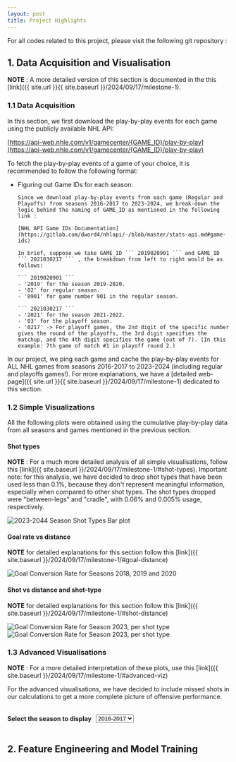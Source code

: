 ```yaml
---
layout: post
title: Project Highlights
---
```


For all codes related to this project, please visit the following git repository :



## 1. Data Acquisition and Visualisation
**NOTE** : A more detailed version of this section is documented in the this [link]({{ site.url }}{{ site.baseurl }}/2024/09/17/milestone-1).

### 1.1 Data Acquisition
In this section, we first download the play-by-play events for each game using the publicly available NHL API:

[https://api-web.nhle.com/v1/gamecenter/{GAME_ID}/play-by-play](https://api-web.nhle.com/v1/gamecenter/{GAME_ID}/play-by-play)

To fetch the play-by-play events of a game of your choice, it is recommended to follow the following format:

- Figuring out Game IDs for each season:

      Since we download play-by-play events from each game (Regular and Playoffs) from seasons 2016-2017 to 2023-2024, we break-down the logic behind the naming of GAME_ID as mentioned in the following link :

      [NHL API Game IDs Documentation](https://gitlab.com/dword4/nhlapi/-/blob/master/stats-api.md#game-ids)

      In brief, suppose we take GAME_ID ``` 2019020901 ``` and GAME_ID ``` 2021030217 ``` , the breakdown from left to right would be as follows:

      ``` 2019020901 ```
      - '2019' for the season 2019-2020.
      - '02' for regular season.
      - '0901' for game number 901 in the regular season.

      ``` 2021030217 ```
      - '2021' for the season 2021-2022.
      - '03' for the playoff season.
      - '0217' -> For playoff games, the 2nd digit of the specific number gives the round of the playoffs, the 3rd digit specifies the matchup, and the 4th digit specifies the game (out of 7). (In this example: 7th game of match #1 in playoff round 2.)

In our project, we ping each game and cache the play-by-play events for ALL NHL games from seasons 2016-2017 to 2023-2024 (including regular and playoffs games!). For more explanations, we have a [detailed web-page]({{ site.url }}{{ site.baseurl }}/2024/09/17/milestone-1) dedicated to this section.

### 1.2 Simple Visualizations

All the following plots were obtained using the cumulative play-by-play data from all seasons and games mentioned in the previous section.
#### Shot types

**NOTE** : For a much more detailed analysis of all simple visualisations, follow this [link]({{ site.baseurl }}/2024/09/17/milestone-1/#shot-types).
Important note: for this analysis, we have decided to drop shot types that have been used less than 0.1%, because they don't represent meaningful information, especially when compared to other shot types.
The shot types dropped were "between-legs" and "cradle", with 0.06% and 0.005% usage, respectively.

<img src="{{ site.baseurl }}/assets/images/simple_viz_shot_types.png" alt="2023-2044 Season Shot Types Bar plot">

#### Goal rate vs distance 

**NOTE** for detailed explanations for this section follow this [link]({{ site.baseurl }}/2024/09/17/milestone-1/#goal-distance)

<img src="{{ site.baseurl }}/assets/images/simple_viz_goal_conversion.png" alt="Goal Conversion Rate for Seasons 2018, 2019 and 2020">

#### Shot vs distance and shot-type

**NOTE** for detailed explanations for this section follow this [link]({{ site.baseurl }}/2024/09/17/milestone-1/#shot-distance)

<img src="{{ site.baseurl }}/assets/images/simple_viz_goal_conversion_vs_dist1.png" alt="Goal Conversion Rate for Season 2023, per shot type">
<img src="{{ site.baseurl }}/assets/images/simple_viz_goal_conversion_vs_dist2.png" alt="Goal Conversion Rate for Season 2023, per shot type">

### 1.3 Advanced Visualisations

**NOTE** : For a more detailed interpretation of these plots, use this [link]({{ site.baseurl }}/2024/09/17/milestone-1/#advanced-viz)

For the advanced visualisations, we have decided to include missed shots in our calculations to get a more complete picture of offensive performance.

<!-- Dropdown Menu for Selecting Year -->
<div style="display: flex; align-items: center;">
  <h4 style="margin-right: 10px;">Select the season to display</h4>
  <select id="yearDropdown">
    <option value="2016">2016-2017</option>
    <option value="2017">2017-2018</option>
    <option value="2018">2018-2019</option>
    <option value="2019">2019-2020</option>
    <option value="2020">2020-2021</option>
  </select>
</div>

<!-- Hide the figures -->
<div id="plotly_2016" class="plotly-figure" style="display:none;">
  {% include plotly_2016.html %}
</div>
<div id="plotly_2017" class="plotly-figure" style="display:none;">
  {% include plotly_2017.html %}
</div>
<div id="plotly_2018" class="plotly-figure" style="display:none;">
  {% include plotly_2018.html %}
</div>
<div id="plotly_2019" class="plotly-figure" style="display:none;">
  {% include plotly_2019.html %}
</div>
<div id="plotly_2020" class="plotly-figure" style="display:none;">
  {% include plotly_2020.html %}
</div>

<!-- JavaScript for Toggling Figures -->
<script>
  document.getElementById('yearDropdown').addEventListener('change', function() {
    // get the selected year from the dropdown
    var selectedYear = this.value;

    // hide all figures
    var figures = document.querySelectorAll('.plotly-figure');
    figures.forEach(function(figure) {
      figure.style.display = 'none';
    });

    // show the figure that matches the selected year
    document.getElementById('plotly_' + selectedYear).style.display = 'block';
  });

  // show the first figure by default
  document.getElementById('plotly_2016').style.display = 'block';
</script>

## 2. Feature Engineering and Model Training

